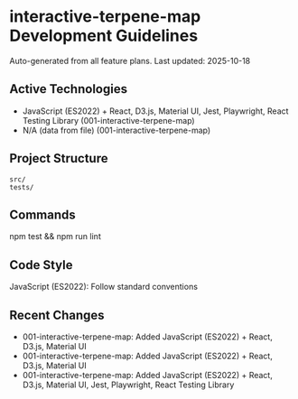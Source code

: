 # interactive-terpene-map Development Guidelines

Auto-generated from all feature plans. Last updated: 2025-10-18

## Active Technologies
- JavaScript (ES2022) + React, D3.js, Material UI, Jest, Playwright, React Testing Library (001-interactive-terpene-map)
- N/A (data from file) (001-interactive-terpene-map)

## Project Structure
```
src/
tests/
```

## Commands
npm test && npm run lint

## Code Style
JavaScript (ES2022): Follow standard conventions

## Recent Changes
- 001-interactive-terpene-map: Added JavaScript (ES2022) + React, D3.js, Material UI
- 001-interactive-terpene-map: Added JavaScript (ES2022) + React, D3.js, Material UI
- 001-interactive-terpene-map: Added JavaScript (ES2022) + React, D3.js, Material UI, Jest, Playwright, React Testing Library

<!-- MANUAL ADDITIONS START -->
<!-- MANUAL ADDITIONS END -->
